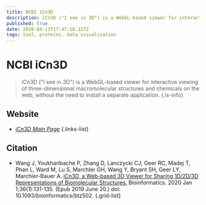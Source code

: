```yaml
---
title: NCBI iCn3D
description: iCn3D ("I see in 3D") is a WebGL-based viewer for interactive viewing of three-dimensional macromolecular structures and chemicals on the web, without the need to install a separate application.
published: true
date: 2020-04-13T17:47:18.127Z
tags: tool, proteins, data visualization
---
```


# NCBI iCn3D

> iCn3D ("I see in 3D") is a WebGL-based viewer for interactive viewing of three-dimensional macromolecular structures and chemicals on the web, without the need to install a separate application.
{.is-info}



## Website

- [iCn3D *Main Page*](https://www.ncbi.nlm.nih.gov/Structure/icn3d/full.html)
{.links-list}

## Citation

- Wang J, Youkharibache P, Zhang D, Lanczycki CJ, Geer RC, Madej T, Phan L, Ward M, Lu S, Marchler GH, Wang Y, Bryant SH, Geer LY, Marchler-Bauer A. [iCn3D, a Web-based 3D Viewer for Sharing 1D/2D/3D Representations of Biomolecular Structures.](https://academic.oup.com/bioinformatics/article/36/1/131/5520951) Bioinformatics. 2020 Jan 1;36(1):131-135. (Epub 2019 June 20.) doi: 10.1093/bioinformatics/btz502.
{.grid-list}